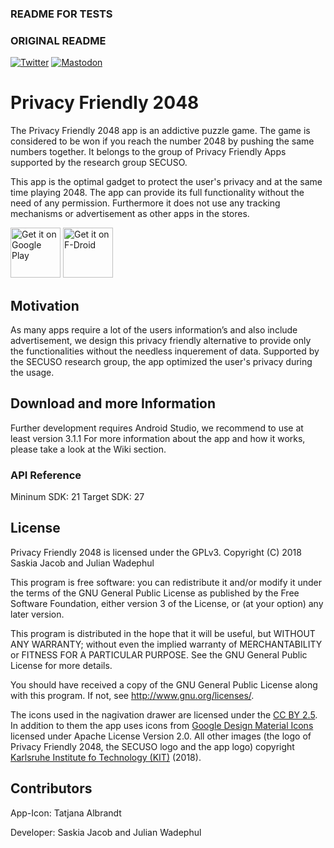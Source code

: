 ### README FOR TESTS




### ORIGINAL README
[![Twitter](https://img.shields.io/badge/twitter-@SECUSOResearch-%231DA1F2.svg?&style=flat-square&logo=twitter&logoColor=1DA1F2)][Twitter]
[![Mastodon](https://img.shields.io/badge/mastodon-@SECUSO__Research@baw%C3%BC.social-%233088D4.svg?&style=flat-square&logo=mastodon&logoColor=3088D4)][Mastodon]

[Mastodon]: https://xn--baw-joa.social/@SECUSO_Research
[Twitter]: https://twitter.com/SECUSOResearch
# Privacy Friendly 2048

The Privacy Friendly 2048 app is an addictive puzzle game. The game is considered to be won if you reach the number 2048 by pushing the same numbers together. It belongs to the group of Privacy Friendly Apps supported by the research group SECUSO.

This app is the optimal gadget to protect the user's privacy and at the same time playing 2048. The app can provide its full functionality without the need of any permission. Furthermore it does not use any tracking mechanisms or advertisement as other apps in the stores. 

[<img src="https://play.google.com/intl/en_us/badges/images/generic/en-play-badge.png"
     alt="Get it on Google Play"
     height="80">](https://play.google.com/store/apps/details?id=org.secuso.privacyfriendly2048)
[<img src="https://fdroid.gitlab.io/artwork/badge/get-it-on.png"
     alt="Get it on F-Droid"
     height="80">](https://f-droid.org/packages/org.secuso.privacyfriendly2048/)

## Motivation

As many apps require a lot of the users information’s and also include advertisement, we design this privacy friendly alternative to provide only the functionalities without the needless inquerement of data. Supported by the SECUSO research group, the app optimized the user's privacy during the usage.

## Download and more Information

Further development requires Android Studio, we recommend to use at least version 3.1.1
For more information about the app and how it works, please take a look at the Wiki section.
 
### API Reference

Mininum SDK: 21
Target SDK: 27 

## License

Privacy Friendly 2048 is licensed under the GPLv3.
Copyright (C) 2018  Saskia Jacob and Julian Wadephul

This program is free software: you can redistribute it and/or modify
it under the terms of the GNU General Public License as published by
the Free Software Foundation, either version 3 of the License, or
(at your option) any later version.

This program is distributed in the hope that it will be useful,
but WITHOUT ANY WARRANTY; without even the implied warranty of
MERCHANTABILITY or FITNESS FOR A PARTICULAR PURPOSE.  See the
GNU General Public License for more details.

You should have received a copy of the GNU General Public License
along with this program. If not, see <http://www.gnu.org/licenses/>.

The icons used in the nagivation drawer are licensed under the [CC BY 2.5](http://creativecommons.org/licenses/by/2.5/). In addition to them the app uses icons from [Google Design Material Icons](https://design.google.com/icons/index.html) licensed under Apache License Version 2.0. All other images (the logo of Privacy Friendly 2048, the SECUSO logo and the app logo) copyright [Karlsruhe Institute fo Technology (KIT)](www.kit.edu) (2018).

## Contributors

App-Icon: Tatjana Albrandt

Developer: Saskia Jacob and Julian Wadephul





